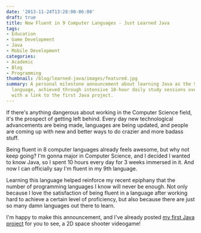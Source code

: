 ```yaml
---
date: '2013-11-24T13:28:00-06:00'
draft: true
title: Now Fluent in 9 Computer Languages - Just Learned Java
tags:
- Education
- Game Development
- Java
- Mobile Development
categories:
- Academic
- Blog
- Programming
thumbnail: /blog/learned-java/images/featured.jpg
summary: A personal milestone announcement about learning Java as the 9th programming
  language, achieved through intensive 10-hour daily study sessions over 3 weeks,
  with a link to the first Java project.
---
```

If there's anything dangerous about working in the Computer Science field, it's the prospect of getting left behind. Every day new technological advancements are being made, languages are being updated, and people are coming up with new and better ways to do crazier and more badass stuff.

Being fluent in 8 computer languages already feels awesome, but why not keep going? I'm gonna major in Computer Science, and I decided I wanted to know Java, so I spent 10 hours every day for 3 weeks immersed in it. And now I can officially say I'm fluent in my 9th language.

Learning this language helped reinforce my recent epiphany that the number of programming languages I know will never be enough. Not only because I love the satisfaction of being fluent in a language after working hard to achieve a certain level of proficiency, but also because there are just so many damn languages out there to learn.

I'm happy to make this announcement, and I've already posted [my first Java project](../space-warz/) for you to see, a 2D space shooter videogame!
